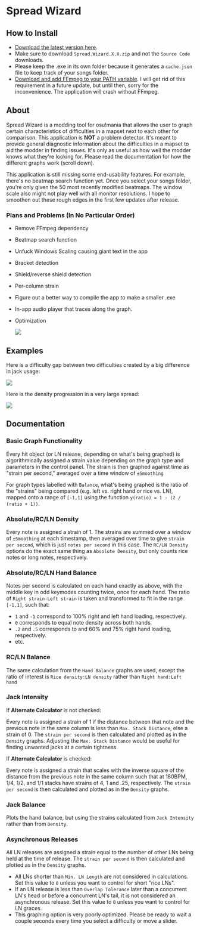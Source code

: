 # Spread Wizard

## How to Install

- [Download the latest version here](http://github.com/sinanates17/Huggeds-Mania-Spread-Wizard/releases/latest). 
- Make sure to download `Spread.Wizard.X.X.zip` and not the `Source Code` downloads.
- Please keep the .exe in its own folder because it generates a `cache.json` file to keep track of your songs folder.
- [Download and add FFmpeg to your PATH variable](https://phoenixnap.com/kb/ffmpeg-windows). I will get rid of this requirement in a future update, but until then, sorry for the inconvenience. The application will crash without FFmpeg.

## About
  Spread Wizard is a modding tool for osu!mania that allows the user to graph certain characteristics of difficulties in a mapset next to each other for comparison. This application is **NOT** a problem detector. It's meant to provide general diagnostic information about the difficulties in a mapset to aid the modder in finding issues. It's only as useful as how well the modder knows what they're looking for. Please read the documentation for how the different graphs work (scroll down).

  This application is still missing some end-usability features. For example, there's no beatmap search function yet. Once you select your songs folder, you're only given the 50 most recently modified beatmaps. The window scale also might not play well with all monitor resolutions. I hope to smoothen out these rough edges in the first few updates after release.

### Plans and Problems (In No Particular Order)
- Remove FFmpeg dependency
- Beatmap search function
- Unfuck Windows Scaling causing giant text in the app
- Bracket detection
- Shield/reverse shield detection
- Per-column strain
- Figure out a better way to compile the app to make a smaller .exe
- In-app audio player that traces along the graph.
- Optimization

  ![](https://media1.tenor.com/m/F-LgB1xTebEAAAAd/look-at-this-graph-nickelback.gif)

## Examples
Here is a difficulty gap between two difficulties created by a big difference in jack usage:

  ![](https://hugged.s-ul.eu/2nzse1tE)

Here is the density progression in a very large spread:

  ![](https://hugged.s-ul.eu/ZIrYg8bF)

## Documentation

### Basic Graph Functionality
Every hit object (or LN release, depending on what's being graphed) is algorithmically assigned a strain value depending on the graph type and parameters in the control panel. The strain is then graphed against time as "strain per second," averaged over a time window of `±Smoothing`

For graph types labelled with `Balance`, what's being graphed is the ratio of the "strains" being compared (e.g. left vs. right hand or rice vs. LN), mapped onto a range of `[-1,1]` using the function `y(ratio) = 1 - (2 / (ratio + 1))`.

### Absolute/RC/LN Density
Every note is assigned a strain of 1. The strains are summed over a window of `±Smoothing` at each timestamp, then averaged over time to give `strain per second`, which is just `notes per second` in this case.
The `RC/LN Density` options do the exact same thing as `Absolute Density`, but only counts rice notes or long notes, respectively.

### Absolute/RC/LN Hand Balance
Notes per second is calculated on each hand exactly as above, with the middle key in odd keymodes counting twice, once for each hand. The ratio of `Right strain:Left strain` is taken and transformed to fit in the range `[-1,1]`, such that:
  - `1` and `-1` correspond to 100% right and left hand loading, respectively.
  - `0` corresponds to equal note density across both hands.
  - `.2` and `.5` corresponds to and 60% and 75% right hand loading, respectively.
  - etc.

### RC/LN Balance
The same calculation from the `Hand Balance` graphs are used, except the ratio of interest is `Rice density:LN density` rather than `Right hand:Left hand`

### Jack Intensity
If **Alternate Calculator** is not checked:

Every note is assigned a strain of 1 if the distance between that note and the previous note in the same column is less than `Max. Stack Distance`, else a strain of 0. The `strain per second` is then calculated and plotted as in the `Density` graphs.
Adjusting the `Max. Stack Distance` would be useful for finding unwanted jacks at a certain tightness.
  
If **Alternate Calculator** is checked:

Every note is assigned a strain that scales with the inverse square of the distance from the previous note in the same column such that at 180BPM, 1/4, 1/2, and 1/1 stacks have strains of 4, 1 and .25, respectively. The `strain per second` is then calculated and plotted as in the `Density` graphs.

### Jack Balance
Plots the hand balance, but using the strains calculated from `Jack Intensity` rather than from `Density`.

### Asynchronous Releases
All LN releases are assigned a strain equal to the number of other LNs being held at the time of release. The `strain per second` is then calculated and plotted as in the `Density` graphs.
  - All LNs shorter than `Min. LN Length` are not considered in calculations. Set this value to `0` unless you want to control for short "rice LNs".
  - If an LN release is less than `Overlap Tolerance` later than a concurrent LN's head or before a concurrent LN's tail, it is not considered an asynchronous release. Set this value to `0` unless you want to control for LN graces.
  - This graphing option is very poorly optimized. Please be ready to wait a couple seconds every time you select a difficulty or move a slider.

